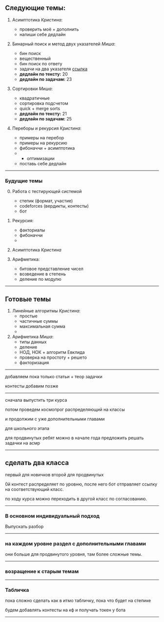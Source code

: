 ## Следующие темы:

1. Асимптотика *Кристина*:
    * проверить моё + дополнить
    * напиши себе дедлайн

2. Бинарный поиск и метод двух указателей *Миша*:
    * бин поиск
    * вещественный
    * бин поиск по ответу
    * задачи на два указателя [ссылка](https://algorithmica.org/tg/mergesort)
    * **дедлайн по тексту:** 20
    * **дедлайн по задачам:** 23


3. Сортировки *Миша*:
    * квадратичные
    * сортировка подсчетом
    * quick + merge sorts
    * **дедлайн по тексту:** 21
    * **дедлайн по задачам:** 25

4. Переборы и рекурсия *Кристина*:
    * примеры на перебор
    * примеры на рекурсию
    * фибоначчи + асимптотика
    * + оптимизации
    * поставь себе дедлайн


***
### Будущие темы
0. Работа с тестирующей системой
    * степик (формат, участие)
    * codeforces (вердикты, контесты)
    * бот 
1. Рекурсия: 
    * факториалы
    * фибоначчи
    * 
2. Асимптотика *Кристина*

3. Арифметика:
    * битовое представление чисел
    * возведение в степень
    * деление по модулю


***
## Готовые темы

1. Линейные алгоритмы *Кристина*:
    * простые
    * частичные суммы 
    * максимальная сумма
    * 
2. Арифметика *Миша*:
    * типы данных
    * деление
    * НОД, НОК + алгоритм Евклида
    * проверка на простоту + решето
    * факторизация


***

добавляем пока только статьи + теор задачки

контесты добавим позже


***

сначала выпустить три курса

потом проведем космопрог распределяющий на классы

и продолжим с уже дополнительными главами

для школьного этапа

для продвинутых ребят можно в начале года предложить решать задачки на асмр

***

## сделать два класса

первый для новичков
второй для продвинутых

$0$й контест распределяет по уровню, после него бот отправляет ссылку на соответствующий класс.

по ходу курса можно переходить в другой класс по согласованию. 

*** 

### В основном индивидуальный подход

Выпускать разбор 


***

### на каждом уровне раздел с дополнительными главами

они больше для продвинутого уровня, там более сложные темы. 


***

### возращение к старым темам

*** 

### Табличка

пока сложно сделать как в итмо табличку, пока что будет на степике

будем добавлять контесты на кф и получать токен у бота

*** 

